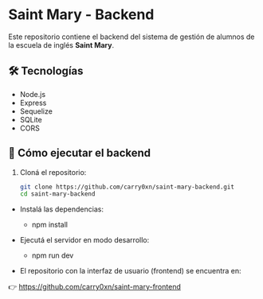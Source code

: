 # Saint Mary - Backend

Este repositorio contiene el backend del sistema de gestión de alumnos de la escuela de inglés **Saint Mary**.

## 🛠 Tecnologías

- Node.js
- Express
- Sequelize
- SQLite
- CORS

## 🚀 Cómo ejecutar el backend

1. Cloná el repositorio:

   ```bash
   git clone https://github.com/carry0xn/saint-mary-backend.git
   cd saint-mary-backend

- Instalá las dependencias:
    - npm install

- Ejecutá el servidor en modo desarrollo:
    - npm run dev

- El repositorio con la interfaz de usuario (frontend) se encuentra en:

👉 https://github.com/carry0xn/saint-mary-frontend